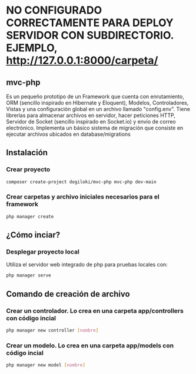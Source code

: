 # NO CONFIGURADO CORRECTAMENTE PARA DEPLOY SERVIDOR CON SUBDIRECTORIO. EJEMPLO, http://127.0.0.1:8000/carpeta/
## mvc-php
Es un pequeño prototipo de un Framework que cuenta con enrutamiento, ORM (sencillo inspirado en Hibernate y Eloquent), Modelos, Controladores, Vistas y una configuración global en un archivo llamado "config.env".
Tiene librerías para almacenar archivos en servidor, hacer peticiones HTTP, Servidor de Socket (sencillo inspirado en Socket.io) y envío de correo electrónico.
Implementa un básico sistema de migración que consiste en ejecutar archivos ubicados en database/migrations

## Instalación
### Crear proyecto
```sh
composer create-project dogiloki/mvc-php mvc-php dev-main
``````

### Crear carpetas y archivo iniciales necesarios para el framework
```sh
php manager create
``````
## ¿Cómo inciar?
### Desplegar proyecto local
Utiliza el servidor web integrado de php para pruebas locales con:
```sh
php manager serve
``````
## Comando de creación de archivo

### Crear un controlador. Lo crea en una carpeta app/controllers con código incial
```sh
php manager new controller [nombre]
``````
### Crear un modelo. Lo crea en una carpeta app/models con código incial
```sh
php manager new model [nombre]
``````
